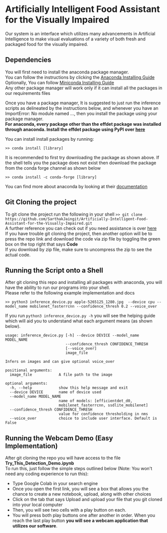 # Artificially Intelligent Food Assistant for the Visually Impaired

Our system is an interface which utilizes many advancements in Artificial Intelligence to make visual evaluations of a variety of both fresh and packaged food for the visually impaired.

## Dependencies

You will first need to install the anaconda package manager.\
You can follow the instructions by clicking the [Anaconda Installing Guide](https://docs.anaconda.com/anaconda/install/index.html)\
Optionally, You can follow [Miniconda Installing Guide](https://docs.conda.io/en/latest/miniconda.html)\
Any other package manager will work only if it can install all the packages in our requirements files

Once you have a package manager, It is suggested to just run the inference scripts as delineated by the instructions below, and whenever
you have an ImportError: No module named ..., then you install the package using your package manager.\
**For anaconda, every package other than the effdet package was installed through anaconda. Install the effdet package using PyPI over [here](https://pypi.org/project/effdet/)**

You can install install packages by running:
```
>> conda install [library]
```
It is recommended to first try downloading the package as shown above. If the shell tells you the package does not exist then download the package from the conda forge channel as shown below
```
>> conda install -c conda-forge [library]
```
You can find more about anaconda by looking at their [documentation](https://docs.anaconda.com/)

## Git Cloning the project

To git clone the project run the following in your shell ```>> git clone https://github.com/SarthakJaingit/Artificially-Intelligent-Food-Assistant-for-the-Visually-Impaired.git```\
A further reference you can check out if you need assistance is over [here](https://git-scm.com/book/en/v2/Git-Basics-Getting-a-Git-Repository)\
If you have trouble git cloning the project, then another option will be to press the repo link and download the code via zip file by toggling the green box on the top right that says **Code**\
If you download by zip file, make sure to uncompress the zip to see the actual code.

## Running the Script onto a Shell

After git cloning this repo and installing all packages with anaconda, you will have the ability to run our programs into your shell.\
Please refer to the following example implementation and docs
```
>> python3 inference_device.py apple-5265125_1280.jpg  --device cpu --model_name mobilenet_fasterrcnn --confidence_thresh 0.2 --voice_over
```
If you run ```python3 inference_device.py -h``` you will see the helping guide which will aid you to understand what each argument means (as shown below).
```
usage: inference_device.py [-h] --device DEVICE --model_name MODEL_NAME
                           --confidence_thresh CONFIDENCE_THRESH
                           [--voice_over]
                           image_file

Infers on images and can give optional voice_over

positional arguments:
  image_file            A file path to the image

optional arguments:
  -h, --help            show this help message and exit
  --device DEVICE       name of device used
  --model_name MODEL_NAME
                        name of models: [efficientdet_d0,
                        mobilenet_fasterrcnn, ssdlite_mobilenet]
  --confidence_thresh CONFIDENCE_THRESH
                        value for confidence thresholding in nms
  --voice_over          choice to include user interface. Default is False
```

## Running the Webcam Demo (Easy Implementation)

After git cloning the repo you will have access to the file **Try_This_Detection_Demo.ipynb**\
To run this, just follow the simple steps outlined below (Note: You won't need any coding experience to run this):
 * Type Google Colab in your search engine
 * Once you open the first link, you will see a box that allows you the chance to create a new notebook, upload, along with other choices
 * Click on the tab that says Upload and upload your file that you git cloned into your local computer
 * Then, you will see two cells with a play button on each.
 * You will press both play buttons one after another in order. When you reach the last play button **you will see a webcam application that utilizes our software**.
